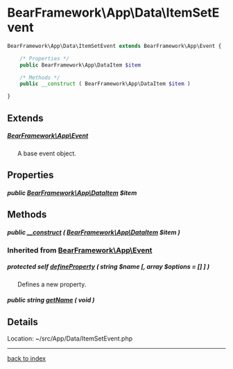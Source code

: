 # BearFramework\App\Data\ItemSetEvent

```php
BearFramework\App\Data\ItemSetEvent extends BearFramework\App\Event {

	/* Properties */
	public BearFramework\App\DataItem $item

	/* Methods */
	public __construct ( BearFramework\App\DataItem $item )

}
```

## Extends

##### [BearFramework\App\Event](bearframework.app.event.class.md)

&nbsp;&nbsp;&nbsp;&nbsp;&nbsp;&nbsp;A base event object.

## Properties

##### public [BearFramework\App\DataItem](bearframework.app.dataitem.class.md) $item

## Methods

##### public [__construct](bearframework.app.data.itemsetevent.__construct.method.md) ( [BearFramework\App\DataItem](bearframework.app.dataitem.class.md) $item )

### Inherited from [BearFramework\App\Event](bearframework.app.event.class.md)

##### protected self [defineProperty](bearframework.app.event.defineproperty.method.md) ( string $name [, array $options = [] ] )

&nbsp;&nbsp;&nbsp;&nbsp;&nbsp;&nbsp;Defines a new property.

##### public string [getName](bearframework.app.event.getname.method.md) ( void )

## Details

Location: ~/src/App/Data/ItemSetEvent.php

---

[back to index](index.md)

